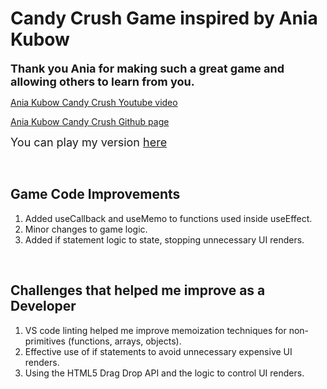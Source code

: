 # Candy Crush Game inspired by Ania Kubow

<font size="4">**Thank you Ania for making such a great game and allowing others to learn from you.**</font>

[Ania Kubow Candy Crush Youtube video](https://www.youtube.com/watch?v=PBrEq9Wd6_U)

[Ania Kubow Candy Crush Github page](https://github.com/kubowania/candy-crush-reactjs.git)

<font size="4"> You can play my version [here](https://webmastersmith.github.io/candy-crush-app/)</font>

&nbsp;

## Game Code Improvements
1. Added useCallback and useMemo to functions used inside useEffect.
2. Minor changes to game logic.
3. Added if statement logic to state, stopping unnecessary UI renders.

&nbsp;

## Challenges that helped me improve as a Developer
1. VS code linting helped me improve memoization techniques for non-primitives (functions, arrays, objects).
2. Effective use of if statements to avoid unnecessary expensive UI renders.
3. Using the HTML5 Drag Drop API and the logic to control UI renders.